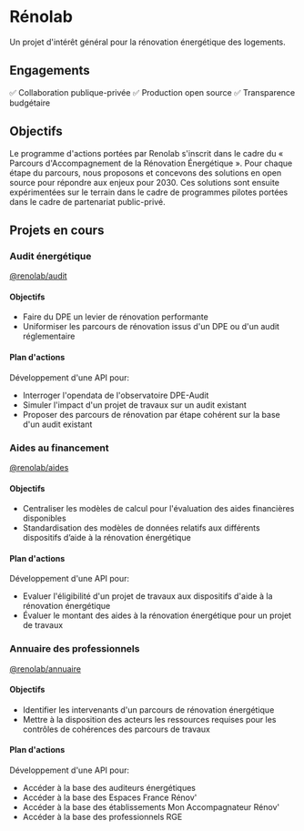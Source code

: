 # Rénolab

Un projet d'intérêt général pour la rénovation énergétique des logements. 

## Engagements

✅ Collaboration publique-privée
✅ Production open source
✅ Transparence budgétaire

## Objectifs

Le programme d'actions portées par Renolab s'inscrit dans le cadre du « Parcours d'Accompagnement de la Rénovation Énergétique ». Pour chaque étape du parcours, nous proposons et concevons des solutions en open source pour répondre aux enjeux pour 2030. Ces solutions sont ensuite expérimentées sur le terrain dans le cadre de programmes pilotes portées dans le cadre de partenariat public-privé.

## Projets en cours

### Audit énergétique

[@renolab/audit](https://github.com/renolab/audit)

#### Objectifs

- Faire du DPE un levier de rénovation performante
- Uniformiser les parcours de rénovation issus d'un DPE ou d'un audit réglementaire

#### Plan d'actions

Développement d'une API pour:

- Interroger l'opendata de l'observatoire DPE-Audit
- Simuler l'impact d'un projet de travaux sur un audit existant
- Proposer des parcours de rénovation par étape cohérent sur la base d'un audit existant

### Aides au financement

[@renolab/aides](https://github.com/renolab/aides)

#### Objectifs

- Centraliser les modèles de calcul pour l'évaluation des aides financières disponibles
- Standardisation des modèles de données relatifs aux différents dispositifs d’aide à la rénovation énergétique 

#### Plan d'actions

Développement d'une API pour:

- Evaluer l'éligibilité d'un projet de travaux aux dispositifs d'aide à la rénovation énergétique
- Évaluer le montant des aides à la rénovation énergétique pour un projet de travaux

### Annuaire des professionnels

[@renolab/annuaire](https://github.com/renolab/annuaire)

#### Objectifs

- Identifier les intervenants d'un parcours de rénovation énergétique
- Mettre à la disposition des acteurs les ressources requises pour les contrôles de cohérences des parcours de travaux

#### Plan d'actions

Développement d'une API pour:

- Accéder à la base des auditeurs énergétiques
- Accéder à la base des Espaces France Rénov'
- Accéder à la base des établissements Mon Accompagnateur Rénov'
- Accéder à la base des professionnels RGE
